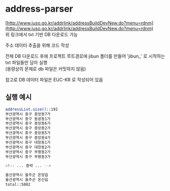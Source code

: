 # address-parser

[http://www.juso.go.kr/addrlink/addressBuildDevNew.do?menu=rdnm](http://www.juso.go.kr/addrlink/addressBuildDevNew.do?menu=rdnm)  
위 링크에서 txt 기반 DB 다운로드 가능

주소 데이터 추출을 위해 코드 작성  

전체 DB 다운로드 후에 프로젝트 루트경로에 jibun 폴더를 만들어 'jibun_' 로 시작하는 txt 파일들만 담아 실행  
(용량상의 문제로 db 파일은 커밋하지 않음)  

참고로 DB 데이터 파일은 EUC-KR 로 작성되어 있음  

## 실행 예시
```bash
addressList.size()::192
부산광역시 중구 중앙동7가
부산광역시 중구 동광동1가
부산광역시 중구 중앙동6가
부산광역시 중구 중앙동2가
부산광역시 중구 중앙동5가
부산광역시 중구 중앙동4가
부산광역시 중구 대창동1가
부산광역시 중구 대창동2가
부산광역시 중구 부평동2가
부산광역시 중구 부평동3가

<!-- ... 중략 ... -->

울산광역시 울주군 온양읍
울산광역시 울주군 온산읍
total::5002
```
